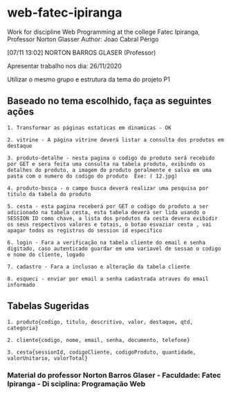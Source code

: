 # web-fatec-ipiranga
 Work for discipline Web Programming at the college Fatec Ipiranga, Professor Norton Glasser
 Author: Joao Cabral Périgo

 [07/11 13:02] NORTON BARROS GLASER (Professor)
    

Apresentar trabalho nos dia:
26/11/2020

Utilizar o mesmo grupo e estrutura da tema do projeto P1

## Baseado no tema escolhido, faça as seguintes ações
	
    1. Transformar as páginas estaticas em dinamicas - OK
    
	2. vitrine - A página vitrine deverá listar a consulta dos produtos em destaque
	
    3. produto-detalhe - nesta pagina o codigo do produto será recebido por GET e sera feita uma consulta na tabela produto, exibindo os detalhes do produto, a imagem do produto geralmente e salva em uma pasta com o numero do codigo do produto  Exe: ( 12.jpg)

	4. produto-busca - o campo busca deverá realizar uma pesquisa por titulo da tabela do produto 
	
    5. cesta - esta pagina receberá por GET o codigo do produto a ser adicionado na tabela cesta, esta tabela deverá ser lida usando o SESSION ID como chave, a lista dos produtos da cesta devera exibidir  os seus respectivos valores e totais, o botao esvaziar cesta , vai apagar todos os registros do session id especifico

	6. login - Fara a verificação na tabela cliente do email e senha digitado, caso autenticado guardar em uma variavel de sessao o codigo e nome do cliente, logado
	
    7. cadastro - Fara a inclusao e alteração da tabela cliente
	
    8. esqueci - enviar por email a senha cadastrada atraves do email informado


## Tabelas Sugeridas

    1. produto{​​​​​​​codigo, titulo, descritivo, valor, destaque, qtd, categoria}​​​​​​​​​​​​​​

    2. cliente{​​​​​​​​​​​​​​codigo, nome, email, senha, documento, telefone}​​​​​​​​​​​​​​

    3. cesta{​​​​​​​​​​​​​​sessionId, codigoCliente, codigoProduto, quantidade, valorUnitario, valorTotal}​​​​​​​​​​​​​​

### Material do professor Norton Barros Glaser - Faculdade: Fatec Ipiranga - Di sciplina: Programação Web
